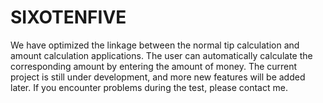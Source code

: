 # SIXOTENFIVE
We have optimized the linkage between the normal tip calculation and amount calculation applications. The user can automatically calculate the corresponding amount by entering the amount of money. The current project is still under development, and more new features will be added later. If you encounter problems during the test, please contact me.
